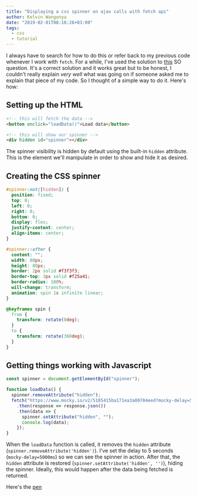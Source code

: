 ```yaml
---
title: "Displaying a css spinner on ajax calls with fetch api"
author: Kelvin Wangonya
date: "2019-02-01T08:18:26+03:00"
tags:
  - css
  - tutorial
---
```


I always have to search for how to do this or refer back to my previous code whenever I work with `fetch`. For a while, I've used the solution to [this](https://stackoverflow.com/questions/43792026/display-spinner-during-ajax-call-when-using-fetch-api) SO question. It's a correct solution and it works great but to be honest, I couldn't really explain _very well_ what was going on if someone asked me to explain that piece of my code. So I thought of a simple way to do it. Here's how:

<!--more-->

## Setting up the HTML

```html
<!-- this will fetch the data -->
<button onclick="loadData()">Load data</button>

<!-- this will show our spinner -->
<div hidden id="spinner"></div>
```

The spinner visibility is hidden by default using the built-in `hidden` attribute. This is the element we'll manipulate in order to show and hide it as desired.

## Creating the CSS spinner

```css
#spinner:not([hidden]) {
  position: fixed;
  top: 0;
  left: 0;
  right: 0;
  bottom: 0;
  display: flex;
  justify-content: center;
  align-items: center;
}

#spinner::after {
  content: "";
  width: 80px;
  height: 80px;
  border: 2px solid #f3f3f3;
  border-top: 3px solid #f25a41;
  border-radius: 100%;
  will-change: transform;
  animation: spin 1s infinite linear;
}

@keyframes spin {
  from {
    transform: rotate(0deg);
  }
  to {
    transform: rotate(360deg);
  }
}
```

## Getting things working with Javascript

```javascript
const spinner = document.getElementById("spinner");

function loadData() {
  spinner.removeAttribute("hidden");
  fetch("https://www.mocky.io/v2/5185415ba171ea3a00704eed?mocky-delay=5000ms")
    .then(response => response.json())
    .then(data => {
      spinner.setAttribute("hidden", "");
      console.log(data);
    });
}
```

When the `loadData` function is called, it removes the `hidden` attribute (`spinner.removeAttribute('hidden')`). I've set the delay to 5 seconds (`mocky-delay=5000ms`) so we can see the spinner in action. After that, the `hidden` attribute is restored (`spinner.setAttribute('hidden', '')`), hiding the spinner. Ideally, this would happen after the data being fetched is returned.

Here's the [pen](https://codepen.io/wang0nya/pen/bzwQPr)
